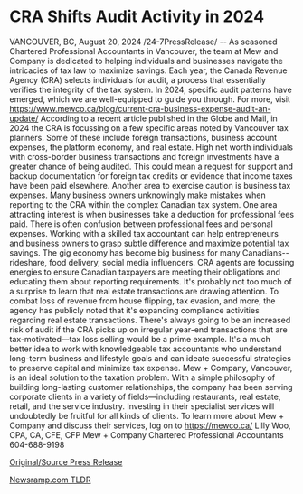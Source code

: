 # CRA Shifts Audit Activity in 2024

VANCOUVER, BC, August 20, 2024 /24-7PressRelease/ -- As seasoned Chartered Professional Accountants in Vancouver, the team at Mew and Company is dedicated to helping individuals and businesses navigate the intricacies of tax law to maximize savings. Each year, the Canada Revenue Agency (CRA) selects individuals for audit, a process that essentially verifies the integrity of the tax system. In 2024, specific audit patterns have emerged, which we are well-equipped to guide you through. For more, visit https://www.mewco.ca/blog/current-cra-business-expense-audit-an-update/  According to a recent article published in the Globe and Mail, in 2024 the CRA is focussing on a few specific areas noted by Vancouver tax planners. Some of these include foreign transactions, business account expenses, the platform economy, and real estate.   High net worth individuals with cross-border business transactions and foreign investments have a greater chance of being audited. This could mean a request for support and backup documentation for foreign tax credits or evidence that income taxes have been paid elsewhere.  Another area to exercise caution is business tax expenses. Many business owners unknowingly make mistakes when reporting to the CRA within the complex Canadian tax system. One area attracting interest is when businesses take a deduction for professional fees paid. There is often confusion between professional fees and personal expenses. Working with a skilled tax accountant can help entrepreneurs and business owners to grasp subtle difference and maximize potential tax savings.  The gig economy has become big business for many Canadians--rideshare, food delivery, social media influencers. CRA agents are focussing energies to ensure Canadian taxpayers are meeting their obligations and educating them about reporting requirements.  It's probably not too much of a surprise to learn that real estate transactions are drawing attention. To combat loss of revenue from house flipping, tax evasion, and more, the agency has publicly noted that it's expanding compliance activities regarding real estate transactions.  There's always going to be an increased risk of audit if the CRA picks up on irregular year-end transactions that are tax-motivated—tax loss selling would be a prime example. It's a much better idea to work with knowledgeable tax accountants who understand long-term business and lifestyle goals and can ideate successful strategies to preserve capital and minimize tax expense.  Mew + Company, Vancouver, is an ideal solution to the taxation problem. With a simple philosophy of building long-lasting customer relationships, the company has been serving corporate clients in a variety of fields—including restaurants, real estate, retail, and the service industry. Investing in their specialist services will undoubtedly be fruitful for all kinds of clients.  To learn more about Mew + Company and discuss their services, log on to https://mewco.ca/  Lilly Woo, CPA, CA, CFE, CFP Mew + Company Chartered Professional Accountants 604-688-9198 

[Original/Source Press Release](https://www.24-7pressrelease.com/press-release/513562/cra-shifts-audit-activity-in-2024) 

[Newsramp.com TLDR](https://newsramp.com/None) 
